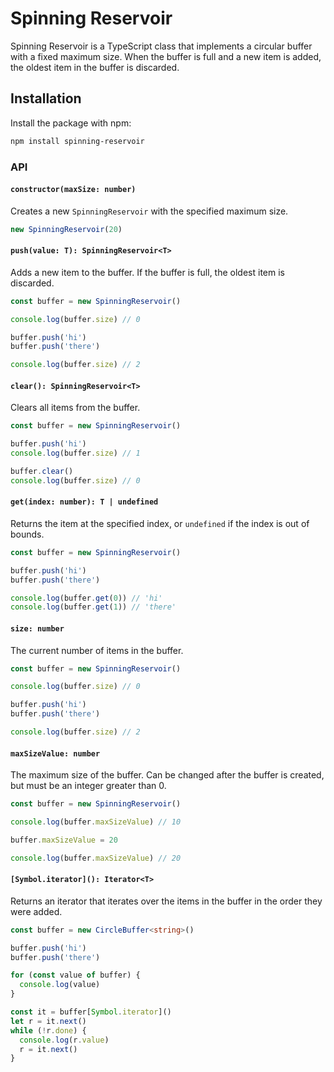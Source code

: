 # Spinning Reservoir

Spinning Reservoir is a TypeScript class that implements a circular buffer with a fixed maximum size. When the buffer is full and a new item is added, the oldest item in the buffer is discarded.

## Installation

Install the package with npm:

```bash
npm install spinning-reservoir
```

### API

#### `constructor(maxSize: number)`

Creates a new `SpinningReservoir` with the specified maximum size.

```ts
new SpinningReservoir(20)
```

#### `push(value: T): SpinningReservoir<T>`

Adds a new item to the buffer. If the buffer is full, the oldest item is discarded.

```ts
const buffer = new SpinningReservoir()

console.log(buffer.size) // 0

buffer.push('hi')
buffer.push('there')

console.log(buffer.size) // 2
```

#### `clear(): SpinningReservoir<T>`

Clears all items from the buffer.

```ts
const buffer = new SpinningReservoir()

buffer.push('hi')
console.log(buffer.size) // 1

buffer.clear()
console.log(buffer.size) // 0
```

#### `get(index: number): T | undefined`

Returns the item at the specified index, or `undefined` if the index is out of bounds.

```ts
const buffer = new SpinningReservoir()

buffer.push('hi')
buffer.push('there')

console.log(buffer.get(0)) // 'hi'
console.log(buffer.get(1)) // 'there'
```

#### `size: number`

The current number of items in the buffer.

```ts
const buffer = new SpinningReservoir()

console.log(buffer.size) // 0

buffer.push('hi')
buffer.push('there')

console.log(buffer.size) // 2
```

#### `maxSizeValue: number`

The maximum size of the buffer. Can be changed after the buffer is created, but must be an integer greater than 0.

```ts
const buffer = new SpinningReservoir()

console.log(buffer.maxSizeValue) // 10

buffer.maxSizeValue = 20

console.log(buffer.maxSizeValue) // 20
```

#### `[Symbol.iterator](): Iterator<T>`

Returns an iterator that iterates over the items in the buffer in the order they were added.

```ts
const buffer = new CircleBuffer<string>()

buffer.push('hi')
buffer.push('there')

for (const value of buffer) {
  console.log(value)
}

const it = buffer[Symbol.iterator]()
let r = it.next()
while (!r.done) {
  console.log(r.value)
  r = it.next()
}
```
